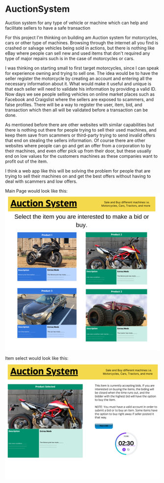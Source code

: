 # AuctionSystem
Auction system for any type of vehicle or machine which can help and facilitate sellers to have a safe transaction

For this project I'm thinking on building am Auction system for motorcycles, cars or other type of machines. Browsing through the internet all you find is crashed or salvage vehicles being sold in actions, but there is nothing like eBay where people can sell new and used items that don't required any type of major repairs such is in the case of motorcycles or cars. 

I was thinking on starting small to first target motorcycles, since I can speak for experience owning and trying to sell one. The idea would be to have the seller register the motorcycle by creating an account and entering all the necessary information about it. What would make it useful and unique is that each seller will need to validate his information by providing a valid ID. Now days we see people selling vehicles on online market places such as Facebook and Craigslist where the sellers are exposed to scammers, and false profiles. There will be a way to register the user, item, bid, and transaction which then all will be validated before a transaction can be done. 

As mentioned before there are other websites with similar capabilities but there is nothing out there for people trying to sell their used machines, and keep them save from scammers or third-party trying to send invalid offers that end on stealing the sellers information. Of course there are other websites where people can go and get an offer from a corporation to by their machines, and even offer pick up from their door, but these usually end on low values for the customers machines as these companies want to profit out of the item. 

I think a web app like this will be solving the problem for people that are trying to sell their machines on and get the best offers without having to deal with scammers and low offers. 

Main Page would look like this:
![Alt text](Images/Auction_Main.png)

Item select would look like this:
![Alt text](Images/Auction_BuyPage.png)